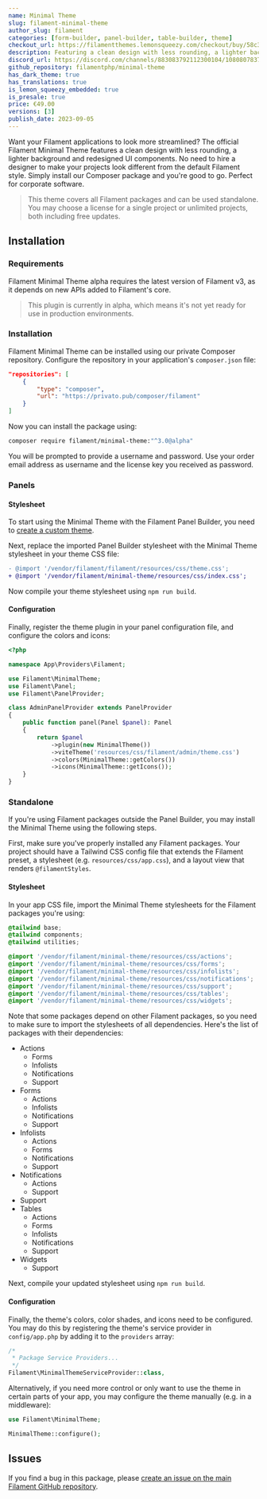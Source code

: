 ```yaml
---
name: Minimal Theme
slug: filament-minimal-theme
author_slug: filament
categories: [form-builder, panel-builder, table-builder, theme]
checkout_url: https://filamentthemes.lemonsqueezy.com/checkout/buy/58c32592-f76a-4685-aba2-65487cbcd3cc?embed=1&logo=0
description: Featuring a clean design with less rounding, a lighter background and redesigned UI components.
discord_url: https://discord.com/channels/883083792112300104/1080807837833384017
github_repository: filamentphp/minimal-theme
has_dark_theme: true
has_translations: true
is_lemon_squeezy_embedded: true
is_presale: true
price: €49.00
versions: [3]
publish_date: 2023-09-05
---
```


Want your Filament applications to look more streamlined? The official Filament Minimal Theme features a clean design with less rounding, a lighter background and redesigned UI components. No need to hire a designer to make your projects look different from the default Filament style. Simply install our Composer package and you're good to go. Perfect for corporate software.

> This theme covers all Filament packages and can be used standalone. You may choose a license for a single project or unlimited projects, both including free updates.

## Installation

### Requirements

Filament Minimal Theme alpha requires the latest version of Filament v3, as it depends on new APIs added to Filament's core.

> This plugin is currently in alpha, which means it's not yet ready for use in production environments.

### Installation

Filament Minimal Theme can be installed using our private Composer repository. Configure the repository in your application's `composer.json` file:

```json
"repositories": [
    {
        "type": "composer",
        "url": "https://privato.pub/composer/filament"
    }
]
```

Now you can install the package using:

```bash
composer require filament/minimal-theme:"^3.0@alpha"
```

You will be prompted to provide a username and password. Use your order email address as username and the license key you received as password.

### Panels

#### Stylesheet

To start using the Minimal Theme with the Filament Panel Builder, you need to [create a custom theme](https://filamentphp.com/docs/3.x/panels/themes#creating-a-custom-theme).

Next, replace the imported Panel Builder stylesheet with the Minimal Theme stylesheet in your theme CSS file:

```diff
- @import '/vendor/filament/filament/resources/css/theme.css';
+ @import '/vendor/filament/minimal-theme/resources/css/index.css';
```

Now compile your theme stylesheet using `npm run build`.

#### Configuration

Finally, register the theme plugin in your panel configuration file, and configure the colors and icons:

```php
<?php

namespace App\Providers\Filament;

use Filament\MinimalTheme;
use Filament\Panel;
use Filament\PanelProvider;

class AdminPanelProvider extends PanelProvider
{
    public function panel(Panel $panel): Panel
    {
        return $panel
            ->plugin(new MinimalTheme())
            ->viteTheme('resources/css/filament/admin/theme.css')
            ->colors(MinimalTheme::getColors())
            ->icons(MinimalTheme::getIcons());
    }
}
```

### Standalone

If you're using Filament packages outside the Panel Builder, you may install the Minimal Theme using the following steps.

First, make sure you've properly installed any Filament packages. Your project should have a Tailwind CSS config file that extends the Filament preset, a stylesheet (e.g. `resources/css/app.css`), and a layout view that renders `@filamentStyles`.

#### Stylesheet

In your app CSS file, import the Minimal Theme stylesheets for the Filament packages you're using:

```css
@tailwind base;
@tailwind components;
@tailwind utilities;

@import '/vendor/filament/minimal-theme/resources/css/actions';
@import '/vendor/filament/minimal-theme/resources/css/forms';
@import '/vendor/filament/minimal-theme/resources/css/infolists';
@import '/vendor/filament/minimal-theme/resources/css/notifications';
@import '/vendor/filament/minimal-theme/resources/css/support';
@import '/vendor/filament/minimal-theme/resources/css/tables';
@import '/vendor/filament/minimal-theme/resources/css/widgets';
```

Note that some packages depend on other Filament packages, so you need to make sure to import the stylesheets of all dependencies. Here's the list of packages with their dependencies:

- Actions
    - Forms
    - Infolists
    - Notifications
    - Support
- Forms
    - Actions
    - Infolists
    - Notifications
    - Support
- Infolists
    - Actions
    - Forms
    - Notifications
    - Support
- Notifications
    - Actions
    - Support
- Support
- Tables
    - Actions
    - Forms
    - Infolists
    - Notifications
    - Support
- Widgets
    - Support

Next, compile your updated stylesheet using `npm run build`.

#### Configuration

Finally, the theme's colors, color shades, and icons need to be configured. You may do this by registering the theme's service provider in `config/app.php` by adding it to the `providers` array:

```php
/*
 * Package Service Providers...
 */
Filament\MinimalThemeServiceProvider::class,
```

Alternatively, if you need more control or only want to use the theme in certain parts of your app, you may configure the theme manually (e.g. in a middleware):

```php
use Filament\MinimalTheme;

MinimalTheme::configure();
```

## Issues

If you find a bug in this package, please [create an issue on the main Filament GitHub repository](https://github.com/filamentphp/filament/issues/new?assignees=&labels=bug%2Cunconfirmed%2Clow+priority&projects=&template=bug_report.yml).
